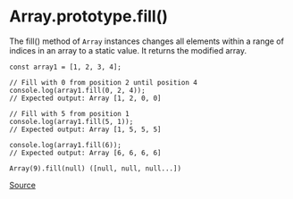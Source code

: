 # Array.prototype.fill()

The fill() method of `Array` instances changes all elements within a range of indices in an array to a static value. It returns the modified array.

```
const array1 = [1, 2, 3, 4];

// Fill with 0 from position 2 until position 4
console.log(array1.fill(0, 2, 4));
// Expected output: Array [1, 2, 0, 0]

// Fill with 5 from position 1
console.log(array1.fill(5, 1));
// Expected output: Array [1, 5, 5, 5]

console.log(array1.fill(6));
// Expected output: Array [6, 6, 6, 6]
```

```
Array(9).fill(null) ([null, null, null...])
```

[Source](https://developer.mozilla.org/en-US/docs/Web/JavaScript/Reference/Global_Objects/Array/fill)
